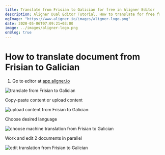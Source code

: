 ```yaml
---
title: Translate from Frisian to Galician for free in Aligner Editor
description: Aligner Dual Editor Tutorial. How to translate for free from Frisian to Galician. Aligner is multilingual document management platform. 
ogImage: "https://www.aligner.io/images/aligner-logo.png"
date: 2020-05-06T07:09:21+03:00
image: ../images/aligner-logo.png
onBlog: true
---
```


# How to translate document from Frisian to Galician

1. Go to editor at [app.aligner.io](https://app.aligner.io "Aligner App web page")

![translate from Frisian to Galician](../aligner-blank-editor.png "translate from Frisian to Galician")

Copy-paste content or upload content

![upload content from Frisian to Galician](../aligner-uploaded-document.png "upload content from Frisian to Galician")

Choose desired language

![choose machine translation from Frisian to Galician](../aligner-language-dropdown.png "choose machine translation from Frisian to Galician")

Work and edit 2 documents in parallel

![edit translation from Frisian to Galician](../aligner-double-sitded-editor.png "edit translation from Frisian to Galician")


